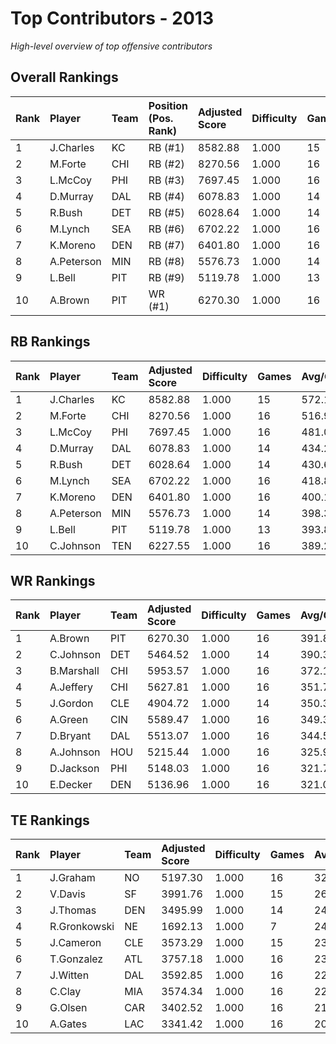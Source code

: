 # Top Contributors - 2013

*High-level overview of top offensive contributors*

## Overall Rankings

| Rank | Player     | Team | Position (Pos. Rank) | Adjusted Score | Difficulty | Games | Avg/Game | Typical | Consistency | Trend      |
| :----| :----------| :----| :--------------------| :--------------| :----------| :-----| :--------| :-------| :-----------| :----------|
| 1    | J.Charles  | KC   | RB (#1)              | 8582.88        | 1.000      | 15    | 572.19   | 565.51  | 7/3/5       | Decreasing |
| 2    | M.Forte    | CHI  | RB (#2)              | 8270.56        | 1.000      | 16    | 516.91   | 468.95  | 8/2/6       | Stable     |
| 3    | L.McCoy    | PHI  | RB (#3)              | 7697.45        | 1.000      | 16    | 481.09   | 482.73  | 8/1/7       | Stable     |
| 4    | D.Murray   | DAL  | RB (#4)              | 6078.83        | 1.000      | 14    | 434.20   | 377.89  | 7/0/7       | Increasing |
| 5    | R.Bush     | DET  | RB (#5)              | 6028.64        | 1.000      | 14    | 430.62   | 393.66  | 4/5/5       | Decreasing |
| 6    | M.Lynch    | SEA  | RB (#6)              | 6702.22        | 1.000      | 16    | 418.89   | 412.35  | 8/2/6       | Stable     |
| 7    | K.Moreno   | DEN  | RB (#7)              | 6401.80        | 1.000      | 16    | 400.11   | 367.78  | 8/0/8       | Stable     |
| 8    | A.Peterson | MIN  | RB (#8)              | 5576.73        | 1.000      | 14    | 398.34   | 421.14  | 7/0/7       | Increasing |
| 9    | L.Bell     | PIT  | RB (#9)              | 5119.78        | 1.000      | 13    | 393.83   | 363.98  | 4/3/6       | Stable     |
| 10   | A.Brown    | PIT  | WR (#1)              | 6270.30        | 1.000      | 16    | 391.89   | 371.44  | 8/3/5       | Stable     |

## RB Rankings

| Rank | Player     | Team | Adjusted Score | Difficulty | Games | Avg/Game | Typical | Consistency | Trend      |
| :----| :----------| :----| :--------------| :----------| :-----| :--------| :-------| :-----------| :----------|
| 1    | J.Charles  | KC   | 8582.88        | 1.000      | 15    | 572.19   | 565.51  | 7/3/5       | Decreasing |
| 2    | M.Forte    | CHI  | 8270.56        | 1.000      | 16    | 516.91   | 468.95  | 8/2/6       | Stable     |
| 3    | L.McCoy    | PHI  | 7697.45        | 1.000      | 16    | 481.09   | 482.73  | 8/1/7       | Stable     |
| 4    | D.Murray   | DAL  | 6078.83        | 1.000      | 14    | 434.20   | 377.89  | 7/0/7       | Increasing |
| 5    | R.Bush     | DET  | 6028.64        | 1.000      | 14    | 430.62   | 393.66  | 4/5/5       | Decreasing |
| 6    | M.Lynch    | SEA  | 6702.22        | 1.000      | 16    | 418.89   | 412.35  | 8/2/6       | Stable     |
| 7    | K.Moreno   | DEN  | 6401.80        | 1.000      | 16    | 400.11   | 367.78  | 8/0/8       | Stable     |
| 8    | A.Peterson | MIN  | 5576.73        | 1.000      | 14    | 398.34   | 421.14  | 7/0/7       | Increasing |
| 9    | L.Bell     | PIT  | 5119.78        | 1.000      | 13    | 393.83   | 363.98  | 4/3/6       | Stable     |
| 10   | C.Johnson  | TEN  | 6227.55        | 1.000      | 16    | 389.22   | 358.20  | 8/2/6       | Stable     |

## WR Rankings

| Rank | Player     | Team | Adjusted Score | Difficulty | Games | Avg/Game | Typical | Consistency | Trend      |
| :----| :----------| :----| :--------------| :----------| :-----| :--------| :-------| :-----------| :----------|
| 1    | A.Brown    | PIT  | 6270.30        | 1.000      | 16    | 391.89   | 371.44  | 8/3/5       | Stable     |
| 2    | C.Johnson  | DET  | 5464.52        | 1.000      | 14    | 390.32   | 361.99  | 6/2/6       | Decreasing |
| 3    | B.Marshall | CHI  | 5953.57        | 1.000      | 16    | 372.10   | 364.94  | 8/0/8       | Stable     |
| 4    | A.Jeffery  | CHI  | 5627.81        | 1.000      | 16    | 351.74   | 351.24  | 8/4/4       | Increasing |
| 5    | J.Gordon   | CLE  | 4904.72        | 1.000      | 14    | 350.34   | 339.00  | 5/1/8       | Increasing |
| 6    | A.Green    | CIN  | 5589.47        | 1.000      | 16    | 349.34   | 329.24  | 8/2/6       | Increasing |
| 7    | D.Bryant   | DAL  | 5513.07        | 1.000      | 16    | 344.57   | 377.74  | 8/3/5       | Stable     |
| 8    | A.Johnson  | HOU  | 5215.44        | 1.000      | 16    | 325.96   | 304.44  | 8/0/8       | Stable     |
| 9    | D.Jackson  | PHI  | 5148.03        | 1.000      | 16    | 321.75   | 283.26  | 8/1/7       | Decreasing |
| 10   | E.Decker   | DEN  | 5136.96        | 1.000      | 16    | 321.06   | 236.69  | 7/1/8       | Decreasing |

## TE Rankings

| Rank | Player       | Team | Adjusted Score | Difficulty | Games | Avg/Game | Typical | Consistency | Trend      |
| :----| :------------| :----| :--------------| :----------| :-----| :--------| :-------| :-----------| :----------|
| 1    | J.Graham     | NO   | 5197.30        | 1.000      | 16    | 324.83   | 323.24  | 8/1/7       | Decreasing |
| 2    | V.Davis      | SF   | 3991.76        | 1.000      | 15    | 266.12   | 251.09  | 7/2/6       | Stable     |
| 3    | J.Thomas     | DEN  | 3495.99        | 1.000      | 14    | 249.71   | 223.24  | 5/1/8       | Stable     |
| 4    | R.Gronkowski | NE   | 1692.13        | 1.000      | 7     | 241.73   | 259.67  | 2/0/5       | Decreasing |
| 5    | J.Cameron    | CLE  | 3573.29        | 1.000      | 15    | 238.22   | 189.49  | 6/1/8       | Decreasing |
| 6    | T.Gonzalez   | ATL  | 3757.18        | 1.000      | 16    | 234.82   | 188.29  | 7/1/8       | Stable     |
| 7    | J.Witten     | DAL  | 3592.85        | 1.000      | 16    | 224.55   | 167.88  | 8/2/6       | Increasing |
| 8    | C.Clay       | MIA  | 3574.34        | 1.000      | 16    | 223.40   | 174.32  | 8/1/7       | Decreasing |
| 9    | G.Olsen      | CAR  | 3402.52        | 1.000      | 16    | 212.66   | 216.28  | 8/1/7       | Increasing |
| 10   | A.Gates      | LAC  | 3341.42        | 1.000      | 16    | 208.84   | 174.08  | 7/1/8       | Decreasing |


